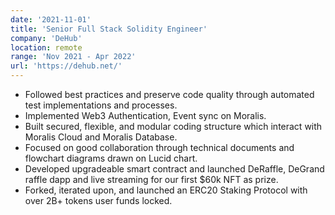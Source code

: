 ```yaml
---
date: '2021-11-01'
title: 'Senior Full Stack Solidity Engineer'
company: 'DeHub'
location: remote
range: 'Nov 2021 - Apr 2022'
url: 'https://dehub.net/'
---
```


- Followed best practices and preserve code quality through automated test implementations and processes.
- Implemented Web3 Authentication, Event sync on Moralis.
- Built secured, flexible, and modular coding structure which interact with Moralis Cloud and Moralis Database.
- Focused on good collaboration through technical documents and flowchart diagrams drawn on Lucid chart.
- Developed upgradeable smart contract and launched DeRaffle, DeGrand raffle dapp and live streaming for our first \$60k NFT as prize.
- Forked, iterated upon, and launched an ERC20 Staking Protocol with over 2B+ tokens user funds locked.
